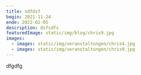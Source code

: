 ```yaml
---
title: sdfdsf
begin: 2021-11-24
ende: 2022-02-05
description: dsfsdfs
featuredImage: static/img/blog/chris9.jpg
images:
  - images: static/img/veranstaltungen/chris4.jpg
  - images: static/img/veranstaltungen/chris9.jpg
---
```

dfgdfg